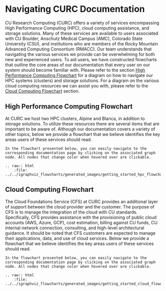 # Navigating CURC Documentation

CU Research Computing (CURC) offers a variety of services encompassing High Performance Computing (HPC), cloud computing assistance, and storage solutions. Many of these services are available to users associated with CU Boulder, Anschutz Medical Campus (AMC), Colorado State University (CSU), and institutions who are members of the Rocky Mountain Advanced Computing Consortium (RMACC). Our team understands that navigating the various services we provide can be overwhelming for both new and experienced users. To aid users, we have constructed flowcharts that outline the core areas of our documentation that every user on our system should become familiar with. Please refer to the section [High Performance Computing Flowchart](#high-performance-computing-flowchart) for a diagram on how to navigate our HPC systems (clusters) and storage solutions. For a diagram on the various cloud computing resources we can assist you with, please refer to the [Cloud Computing Flowchart](#cloud-computing-flowchart) section. 

## High Performance Computing Flowchart

At CURC we host two HPC clusters, Alpine and Blanca, in addition to storage solutions. To utilize these resources there are several items that are important to be aware of. Although our documentation covers a variety of other topics, below we provide a flowchart that we believe identifies the key areas users of these services should read. 

```{tip}
In the flowchart presented below, you can easily navigate to the corresponding documentation page by clicking on the associated graph node. All nodes that change color when hovered over are clickable. 
```

```{eval-rst}
.. raw:: html
    :file: ../../igraphviz_flowcharts/generated_images/getting_started_hpc_flowchart.svg
```

## Cloud Computing Flowchart

The Cloud Foundations Service (CFS) at CURC provides an additional layer of support between the cloud provider and the customer. The purpose of CFS is to manage the integration of the cloud with CU standards. Specifically, CFS provides assistance with the provisioning of public cloud accounts (AWS, Azure, GCP), cost estimation, billing against CU funds, CU internal network connection, consulting, and high-level architectural guidance. It should be noted that CFS customers are expected to manage their applications, data, and use of cloud services. Below we provide a flowchart that we believe identifies the key areas users of these services should read. 

```{tip}
In the flowchart presented below, you can easily navigate to the corresponding documentation page by clicking on the associated graph node. All nodes that change color when hovered over are clickable. 
```

```{eval-rst}
.. raw:: html
    :file: ../../igraphviz_flowcharts/generated_images/getting_started_cloud_flowchart.svg
```
